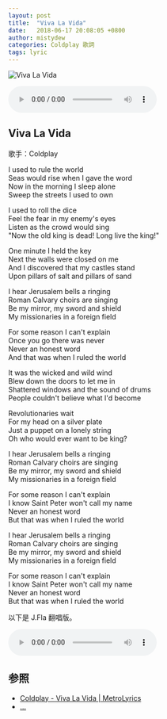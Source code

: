 ```yaml
---
layout: post
title:  "Viva La Vida"
date:   2018-06-17 20:08:05 +0800
author: mistydew
categories: Coldplay 歌詞
tags: lyric
---
```

![Viva La Vida](https://raw.githubusercontent.com/mistydew/audio/master/cover/Viva%20La%20Vida.jpg)

<audio controls>
  <source src="https://raw.githubusercontent.com/mistydew/audio/master/Viva%20La%20Vida.mp3" type="audio/mpeg">
您的浏览器不支持 audio 元素。
</audio>

## Viva La Vida

歌手：Coldplay

I used to rule the world<br>
Seas would rise when I gave the word<br>
Now in the morning I sleep alone<br>
Sweep the streets I used to own

I used to roll the dice<br>
Feel the fear in my enemy's eyes<br>
Listen as the crowd would sing<br>
"Now the old king is dead! Long live the king!"

One minute I held the key<br>
Next the walls were closed on me<br>
And I discovered that my castles stand<br>
Upon pillars of salt and pillars of sand

I hear Jerusalem bells a ringing<br>
Roman Calvary choirs are singing<br>
Be my mirror, my sword and shield<br>
My missionaries in a foreign field

For some reason I can't explain<br>
Once you go there was never<br>
Never an honest word<br>
And that was when I ruled the world

It was the wicked and wild wind<br>
Blew down the doors to let me in<br>
Shattered windows and the sound of drums<br>
People couldn't believe what I'd become

Revolutionaries wait<br>
For my head on a silver plate<br>
Just a puppet on a lonely string<br>
Oh who would ever want to be king?

I hear Jerusalem bells a ringing<br>
Roman Calvary choirs are singing<br>
Be my mirror, my sword and shield<br>
My missionaries in a foreign field

For some reason I can't explain<br>
I know Saint Peter won't call my name<br>
Never an honest word<br>
But that was when I ruled the world

I hear Jerusalem bells a ringing<br>
Roman Calvary choirs are singing<br>
Be my mirror, my sword and shield<br>
My missionaries in a foreign field

For some reason I can't explain<br>
I know Saint Peter won't call my name<br>
Never an honest word<br>
But that was when I ruled the world

以下是 J.Fla 翻唱版。

<audio controls>
  <source src="https://raw.githubusercontent.com/mistydew/audio/master/Viva%20la%20Vida(cover%20by%20J.Fla).mp3" type="audio/mpeg">
您的浏览器不支持 audio 元素。
</audio>

## 参照
* [Coldplay - Viva La Vida \| MetroLyrics](http://www.metrolyrics.com/viva-la-vida-lyrics-coldplay.html)
* [...](https://github.com/mistydew)
